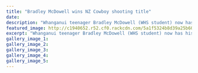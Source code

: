 ```yaml
---
title: "Bradley McDowell wins NZ Cowboy shooting title"
date: 
description: "Whanganui teenager Bradley McDowell (WHS student) now has his sights set on a world title after winning the NZ Cowboy Action Shooting Champs..."
featured_image: http://c1940652.r52.cf0.rackcdn.com/5a1f5324b8d39a25b6000b92/Bradley-McDowell-wins-NZ-title-chron-30-Nov.jpg
excerpt: "Whanganui teenager Bradley McDowell (WHS student) now has his sights set on a world title after winning the NZ Cowboy Action Shooting Champs."
gallery_image_1: 
gallery_image_2: 
gallery_image_3: 
gallery_image_4: 
gallery_image_5: 
---
```

